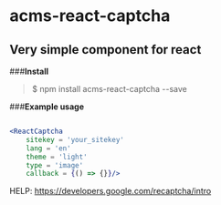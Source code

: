 # acms-react-captcha
## Very simple component for react

###**Install**
>$ npm install acms-react-captcha --save

###**Example usage**

```jsx

<ReactCaptcha
	sitekey = 'your_sitekey'
	lang = 'en'
	theme = 'light'
	type = 'image'
	callback = {() => {}}/>

```
HELP:  https://developers.google.com/recaptcha/intro
